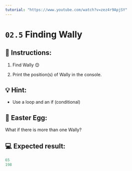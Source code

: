 ```yaml
---
tutorial: "https://www.youtube.com/watch?v=zez4r9ApjSY"
---
```


# `02.5` Finding Wally

## 📝 Instructions:

1. Find Wally 😊

2. Print the position(s) of Wally in the console.

## 💡 Hint:

- Use a loop and an if (conditional)

## 💎 Easter Egg:

What if there is more than one Wally?

## 💻 Expected result:

```py
65
198
```
